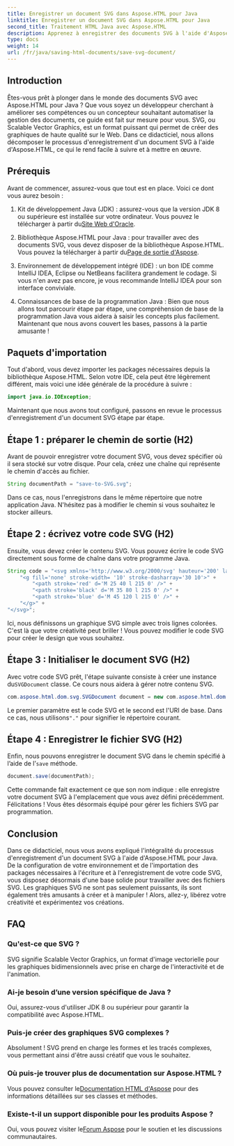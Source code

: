 ```yaml
---
title: Enregistrer un document SVG dans Aspose.HTML pour Java
linktitle: Enregistrer un document SVG dans Aspose.HTML pour Java
second_title: Traitement HTML Java avec Aspose.HTML
description: Apprenez à enregistrer des documents SVG à l'aide d'Aspose.HTML pour Java avec ce guide étape par étape simple rempli d'exemples.
type: docs
weight: 14
url: /fr/java/saving-html-documents/save-svg-document/
---
```

## Introduction
Êtes-vous prêt à plonger dans le monde des documents SVG avec Aspose.HTML pour Java ? Que vous soyez un développeur cherchant à améliorer ses compétences ou un concepteur souhaitant automatiser la gestion des documents, ce guide est fait sur mesure pour vous. SVG, ou Scalable Vector Graphics, est un format puissant qui permet de créer des graphiques de haute qualité sur le Web. Dans ce didacticiel, nous allons décomposer le processus d'enregistrement d'un document SVG à l'aide d'Aspose.HTML, ce qui le rend facile à suivre et à mettre en œuvre.
## Prérequis
Avant de commencer, assurez-vous que tout est en place. Voici ce dont vous aurez besoin :
1.  Kit de développement Java (JDK) : assurez-vous que la version JDK 8 ou supérieure est installée sur votre ordinateur. Vous pouvez le télécharger à partir du[Site Web d'Oracle](https://www.oracle.com/java/technologies/javase-jdk11-downloads.html).
  
2.  Bibliothèque Aspose.HTML pour Java : pour travailler avec des documents SVG, vous devez disposer de la bibliothèque Aspose.HTML. Vous pouvez la télécharger à partir du[Page de sortie d'Aspose](https://releases.aspose.com/html/java/).
3. Environnement de développement intégré (IDE) : un bon IDE comme IntelliJ IDEA, Eclipse ou NetBeans facilitera grandement le codage. Si vous n'en avez pas encore, je vous recommande IntelliJ IDEA pour son interface conviviale.
4. Connaissances de base de la programmation Java : Bien que nous allons tout parcourir étape par étape, une compréhension de base de la programmation Java vous aidera à saisir les concepts plus facilement.
Maintenant que nous avons couvert les bases, passons à la partie amusante !
## Paquets d'importation
Tout d'abord, vous devez importer les packages nécessaires depuis la bibliothèque Aspose.HTML. Selon votre IDE, cela peut être légèrement différent, mais voici une idée générale de la procédure à suivre :
```java
import java.io.IOException;
```

Maintenant que nous avons tout configuré, passons en revue le processus d'enregistrement d'un document SVG étape par étape.
## Étape 1 : préparer le chemin de sortie (H2)
Avant de pouvoir enregistrer votre document SVG, vous devez spécifier où il sera stocké sur votre disque. Pour cela, créez une chaîne qui représente le chemin d'accès au fichier.
```java
String documentPath = "save-to-SVG.svg";
```
Dans ce cas, nous l'enregistrons dans le même répertoire que notre application Java. N'hésitez pas à modifier le chemin si vous souhaitez le stocker ailleurs.
## Étape 2 : écrivez votre code SVG (H2)
Ensuite, vous devez créer le contenu SVG. Vous pouvez écrire le code SVG directement sous forme de chaîne dans votre programme Java.
```java
String code = "<svg xmlns='http://www.w3.org/2000/svg' hauteur='200' largeur='300'>" +
    "<g fill='none' stroke-width= '10' stroke-dasharray='30 10'>" +
        "<path stroke='red' d='M 25 40 l 215 0' />" +
        "<path stroke='black' d='M 35 80 l 215 0' />" +
        "<path stroke='blue' d='M 45 120 l 215 0' />" +
    "</g>" +
"</svg>";
```
Ici, nous définissons un graphique SVG simple avec trois lignes colorées. C'est là que votre créativité peut briller ! Vous pouvez modifier le code SVG pour créer le design que vous souhaitez.
## Étape 3 : Initialiser le document SVG (H2)
 Avec votre code SVG prêt, l'étape suivante consiste à créer une instance du`SVGDocument` classe. Ce cours nous aidera à gérer notre contenu SVG.
```java
com.aspose.html.dom.svg.SVGDocument document = new com.aspose.html.dom.svg.SVGDocument(code, ".");
```
 Le premier paramètre est le code SVG et le second est l'URI de base. Dans ce cas, nous utilisons`"."` pour signifier le répertoire courant.
## Étape 4 : Enregistrer le fichier SVG (H2)
 Enfin, nous pouvons enregistrer le document SVG dans le chemin spécifié à l’aide de l’`save` méthode.
```java
document.save(documentPath);
```
Cette commande fait exactement ce que son nom indique : elle enregistre votre document SVG à l'emplacement que vous avez défini précédemment. Félicitations ! Vous êtes désormais équipé pour gérer les fichiers SVG par programmation.
## Conclusion
Dans ce didacticiel, nous vous avons expliqué l'intégralité du processus d'enregistrement d'un document SVG à l'aide d'Aspose.HTML pour Java. De la configuration de votre environnement et de l'importation des packages nécessaires à l'écriture et à l'enregistrement de votre code SVG, vous disposez désormais d'une base solide pour travailler avec des fichiers SVG. Les graphiques SVG ne sont pas seulement puissants, ils sont également très amusants à créer et à manipuler ! Alors, allez-y, libérez votre créativité et expérimentez vos créations.
## FAQ
### Qu'est-ce que SVG ?
SVG signifie Scalable Vector Graphics, un format d'image vectorielle pour les graphiques bidimensionnels avec prise en charge de l'interactivité et de l'animation.
### Ai-je besoin d’une version spécifique de Java ?
Oui, assurez-vous d'utiliser JDK 8 ou supérieur pour garantir la compatibilité avec Aspose.HTML.
### Puis-je créer des graphiques SVG complexes ?
Absolument ! SVG prend en charge les formes et les tracés complexes, vous permettant ainsi d'être aussi créatif que vous le souhaitez.
### Où puis-je trouver plus de documentation sur Aspose.HTML ?
 Vous pouvez consulter le[Documentation HTML d'Aspose](https://reference.aspose.com/html/java/) pour des informations détaillées sur ses classes et méthodes.
### Existe-t-il un support disponible pour les produits Aspose ?
 Oui, vous pouvez visiter le[Forum Aspose](https://forum.aspose.com/c/html/29) pour le soutien et les discussions communautaires.
